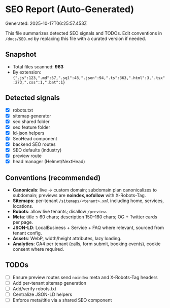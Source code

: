 # SEO Report (Auto-Generated)

Generated: 2025-10-17T06:25:57.453Z

This file summarizes detected SEO signals and TODOs. Edit conventions in `/docs/SEO.md` by replacing this file with a curated version if needed.

## Snapshot
- Total files scanned: **963**
- By extension: `{".js":123,".md":57,".sql":48,".json":94,".ts":363,".html":3,".tsx":273,".css":1,".bat":1}`

## Detected signals
- [x] robots.txt
- [x] sitemap generator
- [x] seo shared folder
- [x] seo feature folder
- [x] ld-json helpers
- [x] SeoHead component
- [x] backend SEO routes
- [x] SEO defaults (industry)
- [x] preview route
- [x] head manager (Helmet/NextHead)

## Conventions (recommended)
- **Canonicals**: live → custom domain; subdomain plan canonicalizes to subdomain; previews are **noindex,nofollow** with X-Robots-Tag.
- **Sitemaps**: per-tenant `/sitemaps/<tenant>.xml` including home, services, locations.
- **Robots**: allow live tenants; disallow `/preview`.
- **Meta**: title ≤ 60 chars; description 150–160 chars; OG + Twitter cards per page.
- **JSON-LD**: LocalBusiness + Service + FAQ where relevant, sourced from tenant config.
- **Assets**: WebP, width/height attributes, lazy loading.
- **Analytics**: GA4 per tenant (calls, form submit, booking events), cookie consent where required.

## TODOs
- [ ] Ensure preview routes send `noindex` meta and X-Robots-Tag headers
- [ ] Add per-tenant sitemap generation
- [ ] Add/verify robots.txt
- [ ] Centralize JSON-LD helpers
- [ ] Enforce meta/title via a shared SEO component
